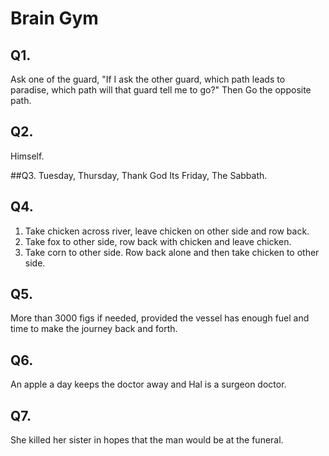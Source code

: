 # Brain Gym

## Q1.
Ask one of the guard, "If I ask the other guard, which path leads to paradise, which path will that guard tell me to go?" Then Go the opposite path.

## Q2.
Himself.

##Q3.
Tuesday, Thursday, Thank God Its Friday, The Sabbath.

## Q4.
1. Take chicken across river, leave chicken on other side and row back.
2. Take fox to other side, row back with chicken and leave chicken.
3. Take corn to other side. Row back alone and then take chicken to other side.

## Q5.
More than 3000 figs if needed, provided the vessel has enough fuel and time to make the journey back and forth.

## Q6.
An apple a day keeps the doctor away and Hal is a surgeon doctor.

## Q7.
She killed her sister in hopes that the man would be at the funeral.
